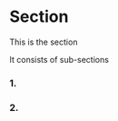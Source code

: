 # Section
This is the <name> section

It consists of <number written out> sub-sections

### 1. <section name>
<section description>

### 2. <section name>
<section description>